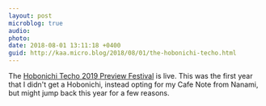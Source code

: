 ```yaml
---
layout: post
microblog: true
audio: 
photo: 
date: 2018-08-01 13:11:18 +0400
guid: http://kaa.micro.blog/2018/08/01/the-hobonichi-techo.html
---
```

The [Hobonichi Techo 2019 Preview Festival](https://www.1101.com/store/techo/en/magazine/2019/yokoku/index.html) is live. This was the first year that I didn't get a Hobonichi, instead opting for my Cafe Note from Nanami, but might jump back this year for a few reasons.
